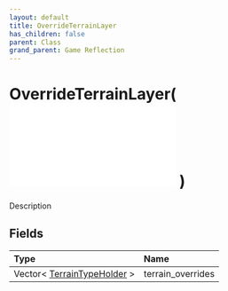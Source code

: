 ```yaml
---
layout: default
title: OverrideTerrainLayer
has_children: false
parent: Class
grand_parent: Game Reflection
---
```

# OverrideTerrainLayer( ![ CellLayer ](/game-reflection/classes/cell_layer.md) )
Description 

## Fields
| Type | Name |
|:-------------|:--------------|
| Vector< [TerrainTypeHolder](/game-reflection/components/terrain_type_holder.md) > | terrain_overrides |
